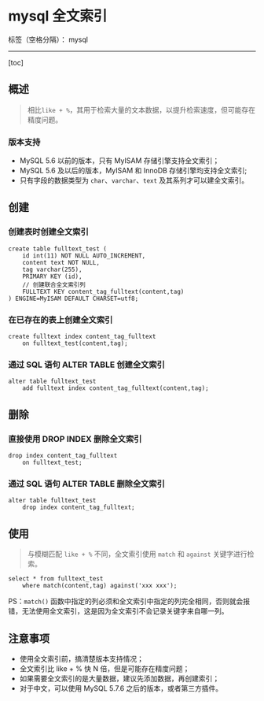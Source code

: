 # mysql 全文索引

标签（空格分隔）： mysql

---

[toc]

## 概述
> 相比`like + %`，其用于检索大量的文本数据，以提升检索速度，但可能存在精度问题。

### 版本支持

- MySQL 5.6 以前的版本，只有 MyISAM 存储引擎支持全文索引；
- MySQL 5.6 及以后的版本，MyISAM 和 InnoDB 存储引擎均支持全文索引;
- 只有字段的数据类型为 `char`、`varchar`、`text` 及其系列才可以建全文索引。

## 创建

### 创建表时创建全文索引

```
create table fulltext_test (
    id int(11) NOT NULL AUTO_INCREMENT,
    content text NOT NULL,
    tag varchar(255),
    PRIMARY KEY (id),
    // 创建联合全文索引列
    FULLTEXT KEY content_tag_fulltext(content,tag)  
) ENGINE=MyISAM DEFAULT CHARSET=utf8;
```

### 在已存在的表上创建全文索引

```
create fulltext index content_tag_fulltext
    on fulltext_test(content,tag);
```

### 通过 SQL 语句 ALTER TABLE 创建全文索引

```
alter table fulltext_test
    add fulltext index content_tag_fulltext(content,tag);
```

## 删除

### 直接使用 DROP INDEX 删除全文索引

```
drop index content_tag_fulltext
    on fulltext_test;
```

### 通过 SQL 语句 ALTER TABLE 删除全文索引

```
alter table fulltext_test
    drop index content_tag_fulltext;
```

## 使用
> 与模糊匹配 `like + %` 不同，全文索引使用 `match` 和 `against` 关键字进行检索。

```
select * from fulltext_test 
    where match(content,tag) against('xxx xxx');
```

PS：`match()` 函数中指定的列必须和全文索引中指定的列完全相同，否则就会报错，无法使用全文索引，这是因为全文索引不会记录关键字来自哪一列。

## 注意事项

- 使用全文索引前，搞清楚版本支持情况；
- 全文索引比 like + % 快 N 倍，但是可能存在精度问题；
- 如果需要全文索引的是大量数据，建议先添加数据，再创建索引；
- 对于中文，可以使用 MySQL 5.7.6 之后的版本，或者第三方插件。

